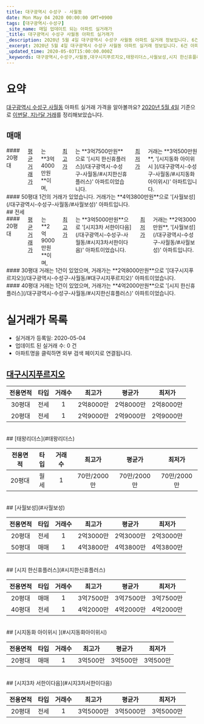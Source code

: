 ```yaml
---
title: 대구광역시 수성구 - 사월동
date: Mon May 04 2020 00:00:00 GMT+0900
tags: [대구광역시-수성구]
_site_name: 매일 업데이트 되는 아파트 실거래가
_title: 대구광역시 수성구 사월동 아파트 실거래가
_description: 2020년 5월 4일 대구광역시 수성구 사월동 아파트 실거래 정보입니다. 6건 아파트 정보가 있습니다.
_excerpt: 2020년 5월 4일 대구광역시 수성구 사월동 아파트 실거래 정보입니다. 6건 아파트 정보가 있습니다.
_updated_time: 2020-05-03T15:00:00.000Z
_keywords: 대구광역시,수성구,사월동,대구시지푸르지오,태왕리더스,사월보성,시지 한신휴플러스,시지동화 아이위시 ,시지3차 서한이다음
---
```





# 요약
<ins>대구광역시 수성구 사월동</ins> 아파트 실거래 가격을 알아볼까요? <ins>2020년 5월 4일</ins> 기준으로 <ins>이번달, 지난달 거래</ins>를 정리해보았습니다.

## 매매
<div class="container">
<div class="six columns" markdown="1">
#### 20평대
<ins>평균 거래가</ins>는 **3억4000만원**이며, <ins>최고가</ins>는 **3억7500만원**으로 '[시지 한신휴플러스](/대구광역시-수성구-사월동/#시지한신휴플러스)' 아파트이었습니다. <ins>최저가</ins> 거래는 **3억500만원**, '[시지동화 아이위시 ](/대구광역시-수성구-사월동/#시지동화아이위시)' 아파트입니다.
</div>
<div class="six columns" markdown="1">
#### 50평대
1건의 거래가 있었습니다. 거래가는 **4억3800만원**으로 '[사월보성](/대구광역시-수성구-사월동/#사월보성)' 아파트입니다.
</div>
</div>
## 전세
<div class="container">
<div class="six columns" markdown="1">
#### 20평대
<ins>평균 거래가</ins>는 **2억9000만원**이며, <ins>최고가</ins>는 **3억5000만원**으로 '[시지3차 서한이다음](/대구광역시-수성구-사월동/#시지3차서한이다음)' 아파트이었습니다. <ins>최저가</ins> 거래는 **2억3000만원**, '[사월보성](/대구광역시-수성구-사월동/#사월보성)' 아파트입니다.
</div>
<div class="six columns" markdown="1">
#### 30평대
거래는 1건이 있었으며, 거래가는 **2억8000만원**으로 '[대구시지푸르지오](/대구광역시-수성구-사월동/#대구시지푸르지오)' 아파트이었습니다.
</div>
</div>
<div class="container">
<div class="twelve columns" markdown="1">
#### 40평대
거래는 1건이 있었으며, 거래가는 **4억2000만원**으로 '[시지 한신휴플러스](/대구광역시-수성구-사월동/#시지한신휴플러스)' 아파트이었습니다.
</div>
</div>



# 실거래가 목록
- 실거래가 등록일: 2020-05-04
- 업데이트 된 실거래 수: 0 건
- 아파트명을 클릭하면 외부 검색 페이지로 연결됩니다.

## [대구시지푸르지오](#대구시지푸르지오)

|전용면적|타입|거래수|최고가|평균가|최저가|
|:---:|:---:|:---:|:---:|:---:|:---:|
|30평대|<span class="deal-type-2">전세</span>|1|2억8000만|2억8000만|2억8000만|
|20평대|<span class="deal-type-2">전세</span>|1|2억9000만|2억9000만|2억9000만|

<br/>
## [태왕리더스](#태왕리더스)

|전용면적|타입|거래수|최고가|평균가|최저가|
|:---:|:---:|:---:|:---:|:---:|:---:|
|20평대|<span class="deal-type-3">월세</span>|1|70만/2000만|70만/2000만|70만/2000만|

<br/>
## [사월보성](#사월보성)

|전용면적|타입|거래수|최고가|평균가|최저가|
|:---:|:---:|:---:|:---:|:---:|:---:|
|20평대|<span class="deal-type-2">전세</span>|1|2억3000만|2억3000만|2억3000만|
|50평대|<span class="deal-type-1">매매</span>|1|4억3800만|4억3800만|4억3800만|

<br/>
## [시지 한신휴플러스](#시지한신휴플러스)

|전용면적|타입|거래수|최고가|평균가|최저가|
|:---:|:---:|:---:|:---:|:---:|:---:|
|20평대|<span class="deal-type-1">매매</span>|1|3억7500만|3억7500만|3억7500만|
|40평대|<span class="deal-type-2">전세</span>|1|4억2000만|4억2000만|4억2000만|

<br/>
## [시지동화 아이위시 ](#시지동화아이위시)

|전용면적|타입|거래수|최고가|평균가|최저가|
|:---:|:---:|:---:|:---:|:---:|:---:|
|20평대|<span class="deal-type-1">매매</span>|1|3억500만|3억500만|3억500만|

<br/>
## [시지3차 서한이다음](#시지3차서한이다음)

|전용면적|타입|거래수|최고가|평균가|최저가|
|:---:|:---:|:---:|:---:|:---:|:---:|
|20평대|<span class="deal-type-2">전세</span>|1|3억5000만|3억5000만|3억5000만|

<br/>



